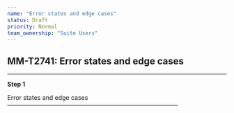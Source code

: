 ```yaml
---
name: "Error states and edge cases"
status: Draft
priority: Normal
team_ownership: "Suite Users"
---
```


## MM-T2741: Error states and edge cases

---

**Step 1**

Error states and edge cases\
————————————————————————————
